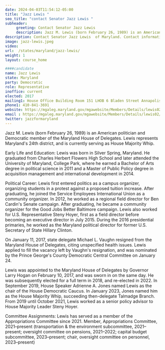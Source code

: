 ```yaml
---
date: 2024-04-03T11:54:12-05:00
title: "Jazz Lewis "
seo_title: "contact Senator Jazz Lewis "
subheader:
     greeting: Contact Senator Jazz Lewis
     description: Jazz M. Lewis (born February 26, 1989) is an American politician and Democratic member of the Maryland House of Delegates. Lewis represents Maryland's 24th district, and is currently serving as House Majority Whip.
description: Contact Senator Jazz Lewis  of Maryland. Contact information for Jazz Lewis  includes email address, phone number, and mailing address.
image: jazz-lewis.jpeg
video:
url:  /states/maryland/jazz-lewis/
weight: 1
layout: course_home

####candidate
name: Jazz Lewis
state: Maryland
party: Democratic
role: Representative
inoffice: current
elected: 2017
mailing1: House Office Building Room 151 LHOB 6 Bladen Street Annapolis, MD 21401
phone1: 410-841-3691
website: https://mgaleg.maryland.gov/mgawebsite/Members/Details/lewis02/
email : https://mgaleg.maryland.gov/mgawebsite/Members/Details/lewis02/
twitter: jazzformaryland
---
```


Jazz M. Lewis (born February 26, 1989) is an American politician and Democratic member of the Maryland House of Delegates. Lewis represents Maryland's 24th district, and is currently serving as House Majority Whip.

Early Life and Education:
Lewis was born in Silver Spring, Maryland. He graduated from Charles Herbert Flowers High School and later attended the University of Maryland, College Park, where he earned a Bachelor of Arts degree in political science in 2011 and a Master of Public Policy degree in acquisition management and international development in 2014.

Political Career:
Lewis first entered politics as a campus organizer, organizing students in a protest against a proposed tuition increase. After graduating, he joined the Service Employees International Union as a community organizer. In 2012, he worked as a regional field director for Ben Cardin's Senate campaign. After graduating, he became a community organizer for the Good Jobs Better Baltimore campaign. Lewis also worked for U.S. Representative Steny Hoyer, first as a field director before becoming an executive director in July 2015. During the 2016 presidential primaries, he worked as the Maryland political director for former U.S. Secretary of State Hillary Clinton.

On January 11, 2017, state delegate Michael L. Vaughn resigned from the Maryland House of Delegates, citing unspecified health issues. Lewis applied to fill the vacancy left by Vaughn's resignation, and was nominated by the Prince George's County Democratic Central Committee on January 24.

Lewis was appointed to the Maryland House of Delegates by Governor Larry Hogan on February 10, 2017, and was sworn in on the same day. He was subsequently elected for a full term in 2018, and re-elected in 2022. In September 2019, House Speaker Adrienne A. Jones named Lewis as the chair of the House Democratic Caucus. In January 2023, Jones named him as the House Majority Whip, succeeding then-delegate Talmadge Branch. From 2019 until October 2021, Lewis worked as a senior policy advisor to House Majority Leader Steny Hoyer.

Committee Assignments:
Lewis has served as a member of the Appropriations Committee since 2021. Member, Appropriations Committee, 2021–present (transportation & the environment subcommittee, 2021–present; oversight committee on pensions, 2021–2022; capital budget subcommittee, 2023–present; chair, oversight committee on personnel, 2023–present)
